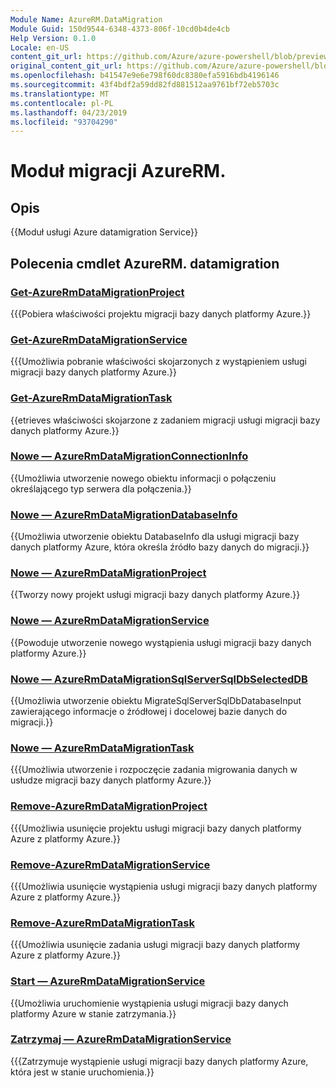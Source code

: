 ```yaml
---
Module Name: AzureRM.DataMigration
Module Guid: 150d9544-6348-4373-806f-10cd0b4de4cb
Help Version: 0.1.0
Locale: en-US
content_git_url: https://github.com/Azure/azure-powershell/blob/preview/src/ResourceManager/DataMigration/Commands.DataMigration/help/AzureRM.DataMigration.md
original_content_git_url: https://github.com/Azure/azure-powershell/blob/preview/src/ResourceManager/DataMigration/Commands.DataMigration/help/AzureRM.DataMigration.md
ms.openlocfilehash: b41547e9e6e798f60dc8380efa5916bdb4196146
ms.sourcegitcommit: 43f4bdf2a59dd82fd881512aa9761bf72eb5703c
ms.translationtype: MT
ms.contentlocale: pl-PL
ms.lasthandoff: 04/23/2019
ms.locfileid: "93704290"
---
```

# Moduł migracji AzureRM.
## Opis
{{Moduł usługi Azure datamigration Service}}

## Polecenia cmdlet AzureRM. datamigration
### [Get-AzureRmDataMigrationProject](Get-AzureRmDataMigrationProject.md)
{{{Pobiera właściwości projektu migracji bazy danych platformy Azure.}}

### [Get-AzureRmDataMigrationService](Get-AzureRmDataMigrationService.md)
{{{Umożliwia pobranie właściwości skojarzonych z wystąpieniem usługi migracji bazy danych platformy Azure.}}

### [Get-AzureRmDataMigrationTask](Get-AzureRmDataMigrationTask.md)
{{etrieves właściwości skojarzone z zadaniem migracji usługi migracji bazy danych platformy Azure.}}

### [Nowe — AzureRmDataMigrationConnectionInfo](New-AzureRmDataMigrationConnectionInfo.md)
{{Umożliwia utworzenie nowego obiektu informacji o połączeniu określającego typ serwera dla połączenia.}}

### [Nowe — AzureRmDataMigrationDatabaseInfo](New-AzureRmDataMigrationDatabaseInfo.md)
{{Umożliwia utworzenie obiektu DatabaseInfo dla usługi migracji bazy danych platformy Azure, która określa źródło bazy danych do migracji.}}

### [Nowe — AzureRmDataMigrationProject](New-AzureRmDataMigrationProject.md)
{{Tworzy nowy projekt usługi migracji bazy danych platformy Azure.}}

### [Nowe — AzureRmDataMigrationService](New-AzureRmDataMigrationService.md)
{{Powoduje utworzenie nowego wystąpienia usługi migracji bazy danych platformy Azure.}}

### [Nowe — AzureRmDataMigrationSqlServerSqlDbSelectedDB](New-AzureRmDataMigrationSqlServerSqlDbSelectedDB.md)
{{Umożliwia utworzenie obiektu MigrateSqlServerSqlDbDatabaseInput zawierającego informacje o źródłowej i docelowej bazie danych do migracji.}}

### [Nowe — AzureRmDataMigrationTask](New-AzureRmDataMigrationTask.md)
{{{Umożliwia utworzenie i rozpoczęcie zadania migrowania danych w usłudze migracji bazy danych platformy Azure.}}

### [Remove-AzureRmDataMigrationProject](Remove-AzureRmDataMigrationProject.md)
{{{Umożliwia usunięcie projektu usługi migracji bazy danych platformy Azure z platformy Azure.}}

### [Remove-AzureRmDataMigrationService](Remove-AzureRmDataMigrationService.md)
{{{Umożliwia usunięcie wystąpienia usługi migracji bazy danych platformy Azure z platformy Azure.}}

### [Remove-AzureRmDataMigrationTask](Remove-AzureRmDataMigrationTask.md)
{{{Umożliwia usunięcie zadania usługi migracji bazy danych platformy Azure z platformy Azure.}}

### [Start — AzureRmDataMigrationService](Start-AzureRmDataMigrationService.md)
{{Umożliwia uruchomienie wystąpienia usługi migracji bazy danych platformy Azure w stanie zatrzymania.}}

### [Zatrzymaj — AzureRmDataMigrationService](Stop-AzureRmDataMigrationService.md)
{{{Zatrzymuje wystąpienie usługi migracji bazy danych platformy Azure, która jest w stanie uruchomienia.}}

